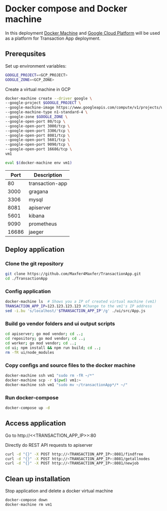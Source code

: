 # Docker compose and Docker machine

In this deployment [Docker Machine](https://docs.docker.com/machine) and [Google Cloud Platform](https://cloud.google.com) will be used as a platform for Transaction App deployment.

## Prerequsites

Set up environment variables:
```bash
GOOGLE_PROJECT=<GCP_PROJECT>
GOOGLE_ZONE=<GCP_ZONE>
```
Create a virtual machine in GCP
```bash
docker-machine create --driver google \
--google-project $GOOGLE_PROJECT \
--google-machine-image https://www.googleapis.com/compute/v1/projects/ubuntu-os-cloud/global/images/family/ubuntu-1604-lts \
--google-machine-type n1-standard-4 \
--google-zone $GOOGLE_ZONE \
--google-open-port 80/tcp \
--google-open-port 3000/tcp \
--google-open-port 3306/tcp \
--google-open-port 8081/tcp \
--google-open-port 5601/tcp \
--google-open-port 9090/tcp \
--google-open-port 16686/tcp \
vm1

eval $(docker-machine env vm1)
```

|Port|Description|
|---|---|
|80|transaction-app| 
|3000|gragana|
|3306|mysql|
|8081|apiserver|
|5601|kibana|
|9090|prometheus|
|16686|jaeger|


## Deploy application 

### Clone the git repository 
```bash
git clone https://github.com/Maxfer4Maxfer/TransactionApp.git
cd ./TransactionApp
```

### Config application
```bash
docker-machine ls  # Shows you a IP of created virtual machine (vm1)
TRANSACTION_APP_IP=123.123.123.123 #Change to the vm1's IP address
sed -i.bu 's/localhost/'$TRANSACTION_APP_IP'/g' ./ui/src/App.js
```

### Build go vendor folders and ui output scripts
```bash
cd apiserver; go mod vendor; cd ..;
cd repository; go mod vendor; cd ..;
cd worker; go mod vendor; cd ..;
cd ui; npm install && npm run build; cd ..;
rm -fR ui/node_modules
```

### Copy configs and source files to the docker machine
```bash
docker-machine ssh vm1 "sudo rm -fR ~/*"
docker-machine scp -r $(pwd) vm1:~
docker-machine ssh vm1 "sudo mv ~/transactionApp*/* ~/"
```

### Run docker-compose
```bash
docker-compose up -d
```

## Access application
Go to http://<<TRANSACTION_APP_IP>>:80

Directly do REST API requests to apiserver
```bash
curl -d "{}" -X POST http://<TRANSACTION_APP_IP>:8081/findfree
curl -d "{}" -X POST http://<TRANSACTION_APP_IP>:8081/getallnodes
curl -d "{}" -X POST http://<TRANSACTION_APP_IP>:8081/newjob
```

## Clean up installation
Stop application and delete a docker virtual machine
```bash
docker-compose down
docker-machine rm vm1
```


